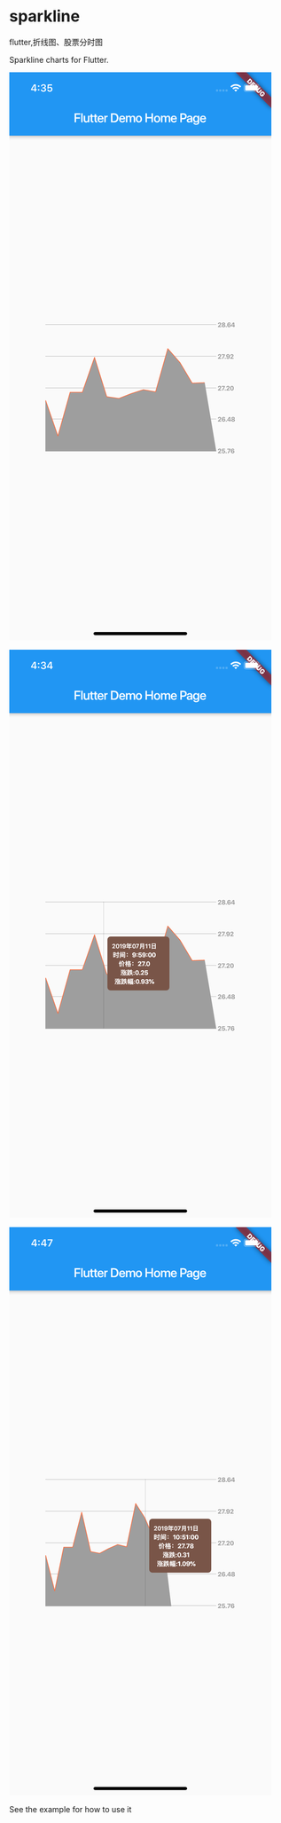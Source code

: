 # sparkline
flutter,折线图、股票分时图

Sparkline charts for Flutter.

![screenshot](screenshots/shot1.png)

![screenshot](screenshots/shot2.png)

![screenshot](screenshots/shot3.png)


See the example for how to use it

